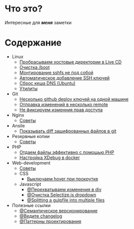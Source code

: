 # Что это?

Интересные для ***меня*** заметки

# Содержание

* Linux
    - [Пробрасываем хостовые директории в Live CD](docs/linux/mount_linux_live_cd.md)
    - [Очистка /boot](docs/linux/clear_boot.md)
    - [Монтирование sshfs не под собой](docs/linux/mount_sshfs_not_as_you.md)
    - [Автоматическое добавление SSH ключей](docs/linux/ssh_on_login.md)
    - [Сброс кеша DNS (Ubuntu)](docs/linux/dns_cache_drop.md)
    - [Утилиты](docs/linux/utils.md)
* Git
    - [Несколько github deploy ключей на одной машине](./docs/git/multiple-deploy-keys-multiple-private-repos-github-ssh-config.md) 
    - [Отправка изменений в несколько remote](docs/git/push_in_few_remote.md)
    - [Не фиксируем изменния прав доступа](docs/git/permissions.md)
* Nginx
    - [Советы](docs/nginx/main.md)
* Ansile 
    - [Показывать diff зашифрованных файлов в git](docs/ansible/vault_git_diff.md)
* Резервные копии
    - [Советы](docs/backups/main.md)
* PHP
    - [Отдаем файлы эффективно с помощью PHP](docs/php/big_file_download.md)
    - [Настройка XDebug в docker](docs/php/xdebug/in-docker.md)
* Web-development
    - [Советы](docs/web/main.md)
    - CSS
        * [Выключаем hover при прокрутке](docs/css/off_hover.md)
    - Javascript
        * [@Перехватываем изменения в div ](https://gist.github.com/serieznyi/258e1d1ad0b7da4ae143398aed9167d7)
        * [@Очистка Selectize.js dropdown](https://gist.github.com/serieznyi/5c145501f45431ede7d1071fd51c4cf7)
        * [@Splitting a gulpfile into multiple files](http://macr.ae/article/splitting-gulpfile-multiple-files.html)
* Полезные ссылки
    - [@Семантическое версионирование](http://semver.org/lang/ru/)
    - [@Ведите changelog](http://keepachangelog.com/ru/0.3.0/)
    - [@Паттерны проектирования](https://refactoring.guru/ru/design-patterns/catalog)
